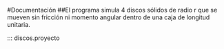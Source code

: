 #Documentación
##El programa simula 4 discos sólidos de radio r que se mueven sin fricción ni momento angular dentro de una caja de longitud unitaria.

::: discos.proyecto




